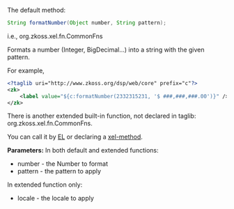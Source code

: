 The default method:

``` java
String formatNumber(Object number, String pattern);
```

  
i.e.,
<javadoc method="formatNumber(java.lang.Object, java.lang.String)">org.zkoss.xel.fn.CommonFns</javadoc>

Formats a number (Integer, BigDecimal...) into a string with the given
pattern.

For example,

``` xml
<?taglib uri="http://www.zkoss.org/dsp/web/core" prefix="c"?>
<zk>
    <label value="${c:formatNumber(2332315231, '$ ###,###,###.00')}" />
</zk>
```

There is another extended built-in function, not declared in taglib:
<javadoc method="formatNumber(java.lang.Object, java.lang.String, java.util.Locale)">org.zkoss.xel.fn.CommonFns</javadoc>.

You can call it by [
EL](ZUML%20Reference/EL%20Expressions/Static%20Fields%20and%20Methods)
or declaring a [
xel-method](ZUML_Reference/ZUML/Processing_Instructions/xel-method).

**Parameters:** In both default and extended functions:

- number - the Number to format
- pattern - the pattern to apply

In extended function only:

- locale - the locale to apply
